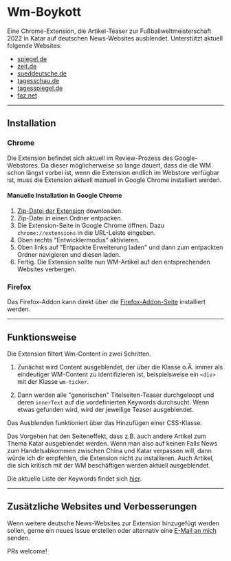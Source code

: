 # Wm-Boykott

Eine Chrome-Extension, die Artikel-Teaser zur Fußballweltmeisterschaft 2022 in Katar auf deutschen News-Websites ausblendet. Unterstützt aktuell folgende Websites:

- [spiegel.de](https://www.spiegel.de)
- [zeit.de](https://www.zeit.de)
- [sueddeutsche.de](https://www.sueddeutsche.de)
- [tagesschau.de](https://www.tagesschau.de)
- [tagesspiegel.de](https://www.tagesspiegel.de)
- [faz.net](https://www.faz.net)

----

## Installation

### Chrome

Die Extension befindet sich aktuell im Review-Prozess des Google-Webstores. Da dieser möglicherweise so lange dauert, dass die die WM schon längst vorbei ist, wenn die Extension endlich im Webstore verfügbar ist, muss die Extension aktuell manuell in Google Chrome installiert werden.

#### Manuelle Installation in Google Chrome

1. [Zip-Datei der Extension](https://github.com/trych/wm-boykott/releases/download/v1.0.1/wm_boykott_chrome_v1.0.1.zip) downloaden.
2. Zip-Datei in einen Ordner entpacken.
3. Die Extension-Seite in Google Chrome öffnen. Dazu `chrome://extensions` in die URL-Leiste eingeben.
4. Oben rechts "Entwicklermodus" aktivieren.
5. Oben links auf "Entpackte Erweiterung laden" und dann zum entpackten Ordner navigieren und diesen laden.
6. Fertig. Die Extension sollte nun WM-Artikel auf den entsprechenden Websites verbergen.

### Firefox

Das Firefox-Addon kann direkt über die [Firefox-Addon-Seite](https://addons.mozilla.org/de/firefox/addon/wm-boykott/) installiert werden.

----

## Funktionsweise

Die Extension filtert Wm-Content in zwei Schritten.

1. Zunächst wird Content ausgeblendet, der über die Klasse o.Ä. immer als eindeutiger WM-Content zu identifizieren ist, beispielsweise ein `<div>` mit der Klasse `wm-ticker`.

2. Dann werden alle "generischen" Titelseiten-Teaser durchgeloopt und deren `innerText` auf die vordefinierten Keywords durchsucht. Wenn etwas gefunden wird, wird der jeweilige Teaser ausgeblendet.

Das Ausblenden funktioniert über das Hinzufügen einer CSS-Klasse.

Das Vorgehen hat den Seiteneffekt, dass z.B. auch andere Artikel zum Thema Katar ausgeblendet werden. Wenn man also auf keinen Falls News zum Handelsabkommen zwischen China und Katar verpassen will, dann würde ich dir empfehlen, die Extension nicht zu installieren. Auch Artikel, die sich kritisch mit der WM beschäftigen werden aktuell ausgeblendet.

Die aktuelle Liste der Keywords findet sich [hier](https://github.com/trych/wm-boykott/blob/8c10125368d0732364a795142317986c03e599a0/js/main.js#L1).

----

## Zusätzliche Websites und Verbesserungen

Wenn weitere deutsche News-Websites zur Extension hinzugefügt werden sollen, gerne ein neues Issue erstellen oder alternativ eine [E-Mail an mich](mailto:wm-boykott@trych.dev) senden.

PRs welcome!
